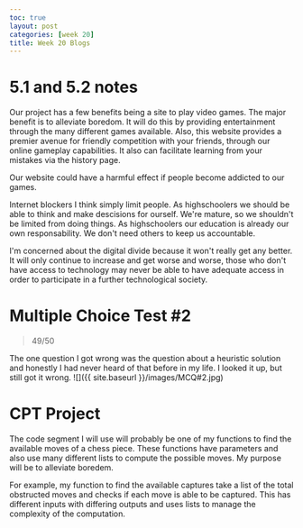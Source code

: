 ```yaml
---
toc: true
layout: post
categories: [week 20]
title: Week 20 Blogs 
---
```


# 5.1 and 5.2 notes

Our project has a few benefits being a site to play video games. The major benefit is to alleviate boredom. It will do this by providing entertainment through the many different games available. Also, this website provides a premier avenue for friendly competition with your friends, through our online gameplay capabilities. It also can facilitate learning from your mistakes via the history page. 

Our website could have a harmful effect if people become addicted to our games. 


Internet blockers I think simply limit people. As highschoolers we should be able to think and make descisions for ourself. We're mature, so we shouldn't be limited from doing things. As highschoolers our education is already our own responsability. We don't need others to keep us accountable. 

I'm concerned about the digital divide because it won't really get any better. It will only continue to increase and get worse and worse, those who don't have access to technology may never be able to have adequate access in order to participate in a further technological society. 

# Multiple Choice Test #2
> 49/50

The one question I got wrong was the question about a heuristic solution and honestly I had never heard of that before in my life. I looked it up, but still got it wrong.
![]({{ site.baseurl }}/images/MCQ#2.jpg)

# CPT Project
The code segment I will use will probably be one of my functions to find the available moves of a chess piece. These functions have parameters and also use many different lists to compute the possible moves. My purpose will be to alleviate boredem. 

For example, my function to find the available captures take a list of the total obstructed moves and checks if each move is able to be captured. This has different inputs with differing outputs and uses lists to manage the complexity of the computation. 